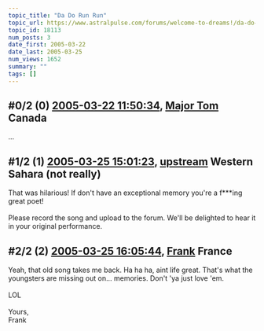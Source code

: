 ```yaml
---
topic_title: "Da Do Run Run"
topic_url: https://www.astralpulse.com/forums/welcome-to-dreams!/da-do-run-run
topic_id: 18113
num_posts: 3
date_first: 2005-03-22
date_last: 2005-03-25
num_views: 1652
summary: ""
tags: []
---
```


## \#0/2 (0) [2005-03-22 11:50:34](https://www.astralpulse.com/forums/index.php?msg=157043), [Major Tom](https://www.astralpulse.com/forums/profile/?u=1075) Canada ##
<section>
...
</section>

## \#1/2 (1) [2005-03-25 15:01:23](https://www.astralpulse.com/forums/index.php?msg=157564), [upstream](https://www.astralpulse.com/forums/profile/?u=5864) Western Sahara (not really) ##
<section>
That was hilarious! If don't have an exceptional memory you're a f***ing great poet!
<br>
<br>
Please record the song and upload to the forum. We'll be delighted to hear it in your original performance.
</section>

## \#2/2 (2) [2005-03-25 16:05:44](https://www.astralpulse.com/forums/index.php?msg=157576), [Frank](https://www.astralpulse.com/forums/profile/?u=359) France ##
<section>
Yeah, that old song takes me back. Ha ha ha, aint life great. That's what the youngsters are missing out on... memories. Don't 'ya just love 'em.
<br>
<br>
LOL
<br>
<br>
Yours,
<br>
Frank
</section>